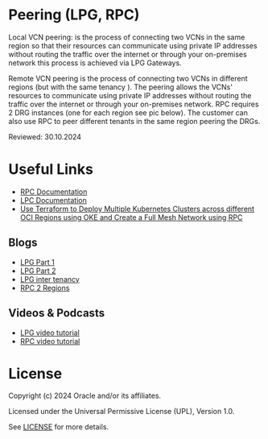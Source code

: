 #  Peering (LPG, RPC) 

Local VCN peering: is the process of connecting two VCNs in the same region so that their resources can communicate using private IP addresses without routing the traffic over the internet or through your on-premises network this process is achieved via LPG Gateways.

Remote VCN peering is the process of connecting two VCNs in different regions (but with the same tenancy ). The peering allows the VCNs' resources to communicate using private IP addresses without routing the traffic over the internet or through your on-premises network. RPC requires 2 DRG instances (one for each region see pic below). The customer can also use RPC  to peer different tenants in the same region peering the DRGs.

Reviewed: 30.10.2024

# Useful Links

- [RPC Documentation](https://docs.oracle.com/en-us/iaas/Content/Network/Tasks/remoteVCNpeering.htm#Remote_VCN_Peering_Across_Regions)
- [LPC Documentation](https://docs.oracle.com/en-us/iaas/Content/Network/Tasks/localVCNpeering.htm)
- [Use Terraform to Deploy Multiple Kubernetes Clusters across different OCI Regions using OKE and Create a Full Mesh Network using RPC](https://docs.oracle.com/en/learn/oci-oke-multicluster-k8s-terraform/#introduction)

## Blogs

- [LPG Part 1](https://blogs.oracle.com/cloud-infrastructure/post/easily-connect-isolated-networks-using-oracle-cloud-infrastructures-vcn-peering-solution-part-1--)
- [LPG Part 2](https://blogs.oracle.com/cloud-infrastructure/post/easily-connect-isolated-networks-using-oracle-cloud-infrastructures-vcn-peering-solution-part-2)
- [LPG inter tenancy](https://www.ateam-oracle.com/post/inter-tenancy-vcn-peering-using-remote-peering-connection)
- [RPC 2 Regions](https://learnoci.cloud/how-to-connect-2-vcns-in-different-regions-using-remote-peering-connection-decac8b9e4de)

## Videos & Podcasts

- [LPG video tutorial](https://www.youtube.com/watch?v=kO1UlrwffgM)
- [RPC video tutorial](https://www.youtube.com/watch?v=2TOL5tJQ-fU)

# License

Copyright (c) 2024 Oracle and/or its affiliates.

Licensed under the Universal Permissive License (UPL), Version 1.0.

See [LICENSE](https://github.com/oracle-devrel/technology-engineering/blob/main/LICENSE) for more details.
